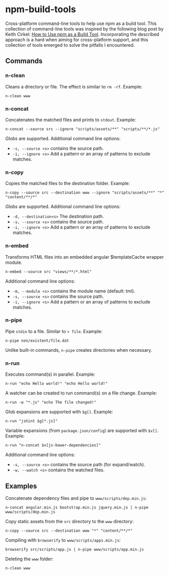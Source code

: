 # npm-build-tools

Cross-platform command-line tools to help use npm as a build tool. This collection of command-line tools was  inspired by the following blog post by Keith Cirkel: [How to Use npm as a Build Tool](http://blog.keithcirkel.co.uk/how-to-use-npm-as-a-build-tool/). Incorporating the described approach is a hard when aiming for cross-platform support, and this collection of tools emerged to solve the pitfalls I encountered.

## Commands

### n-clean

Cleans a directory or file. The effect is similar to `rm -rf`. Example:

    n-clean www

### n-concat

Concatenates the matched files and prints to `stdout`. Example:

    n-concat --source src --ignore "scripts/assets/**" "scripts/**/*.js"

*Globs* are supported. Additional command line options:

* `-s, --source <s>` contains the source path.
* `-i, --ignore <s>` Add a pattern or an array of patterns to exclude matches.

### n-copy

Copies the matched files to the destination folder. Example:

    n-copy --source src --destination www --ignore "scripts/assets/**" "*" "content/**/*"

*Globs* are supported. Additional command line options:

* `-d, --destination<s>` The destination path.
* `-s, --source <s>` contains the source path.
* `-i, --ignore <s>` Add a pattern or an array of patterns to exclude matches.

### n-embed

Transforms HTML files into an embedded angular $templateCache wrapper module.

    n-embed --source src "views/**/*.html"

Additional command line options:

* `-m, --module <s>` contains the module name (default: tml).
* `-s, --source <s>` contains the source path.
* `-i, --ignore <s>` Add a pattern or an array of patterns to exclude matches.

### n-pipe

Pipe `stdin` to a file. Similar to `> file`. Example:

    n-pipe non/existent/file.dat

Unlike built-in commands, `n-pipe` creates directories when necessary.

### n-run

Executes command(s) in parallel. Example:

    n-run "echo Hello world!" "echo Hello world!"

A watcher can be created to run command(s) on a file change. Example:

    n-run -w "*.js" "echo The file changed!"

Glob expansions are supported with `$g[]`. Example:

    n-run "jshint $g[*.js]"

Variable expansions (from `package.json/config`) are supported with `$v[]`. Example:

    n-run "n-concat $v[js-bower-dependencies]"

Additional command line options:

* `-s, --source <s>` contains the source path (for expand/watch).
* `-w, --watch <s>` contains the watched files.

## Examples

Concatenate dependency files and pipe to `www/scripts/dep.min.js`:

    n-concat angular.min.js bootstrap.min.js jquery.min.js | n-pipe www/scripts/dep.min.js

Copy static assets from the `src` directory to the `www` directory:

    n-copy --source src --destination www "*" "content/**/*"

Compiling with `browserify` to `www/scripts/apps.min.js`:

    browserify src/scripts/app.js | n-pipe www/scripts/app.min.js

Deleting the `www` folder:

    n-clean www
